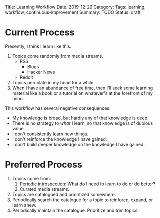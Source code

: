 Title: Learning Workflow
Date: 2019-12-29
Category: 
Tags: learning, workflow, continuous-improvement
Summary: TODO
Status: draft


# Current Process
Presently, I think I learn like this.

1. Topics come randomly from media streams.
    * RSS
        * Blogs
        * Hacker News
    * Reddit
1. Topics percolate in my head for a while.
1. When I have an abundance of free time, then I'll seek some learning material like a book or a tutorial on whatever's at the forefront of my mind.

This workflow has several negative consequences:

* My knowledge is broad, but hardly any of that knowledge is deep. 
* There is no strategy to *what* I learn, so that knowledge is of dubious value.
* I don't consistently learn new things.
* I don't reinforce the knowledge I have gained.
* I don't build deeper knowledge on the knowledge I have gained.

# Preferred Process
1. Topics come from:
    1. Periodic introspection: What do I need to learn to do or do better?
    1. Curated media streams.
1. Topics are catalogued and prioritized somewhere.
1. Periodically search the catalogue for a topic to reinforce, expand, or learn anew.
1. Periodically maintain the catalogue. Prioritize and trim topics.
